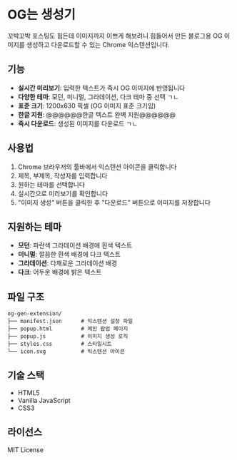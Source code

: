 # OG는 생성기


꼬박꼬박 포스팅도 힘든데 이미지까지 이쁘게 해보려니 힘들어서 만든 
블로그용 OG 이미지를 생성하고 다운로드할 수 있는 Chrome 익스텐션입니다.

## 기능

- **실시간 미리보기**: 입력한 텍스트가 즉시 OG 이미지에 반영됩니다
- **다양한 테마**: 모던, 미니멀, 그라데이션, 다크 테마 중 선택 ㄱㄴ
- **표준 크기**: 1200x630 픽셀 (OG 이미지 표준 크기임)
- **한글 지원**: @@@@@@한글 텍스트 완벽 지원@@@@@@
- **즉시 다운로드**: 생성된 이미지를 다운로드 ㄱㄴ

## 사용법

1. Chrome 브라우저의 툴바에서 익스텐션 아이콘을 클릭합니다
2. 제목, 부제목, 작성자를 입력합니다
3. 원하는 테마를 선택합니다
4. 실시간으로 미리보기를 확인합니다
5. "이미지 생성" 버튼을 클릭한 후 "다운로드" 버튼으로 이미지를 저장합니다

## 지원하는 테마

- **모던**: 파란색 그라데이션 배경에 흰색 텍스트
- **미니멀**: 깔끔한 흰색 배경에 다크 텍스트
- **그라데이션**: 다채로운 그라데이션 배경
- **다크**: 어두운 배경에 밝은 텍스트

## 파일 구조

```
og-gen-extension/
├── manifest.json      # 익스텐션 설정 파일
├── popup.html         # 메인 팝업 페이지
├── popup.js           # 이미지 생성 로직
├── styles.css         # 스타일시트
└── icon.svg           # 익스텐션 아이콘
```

## 기술 스택

- HTML5
- Vanilla JavaScript
- CSS3

## 라이선스

MIT License 
